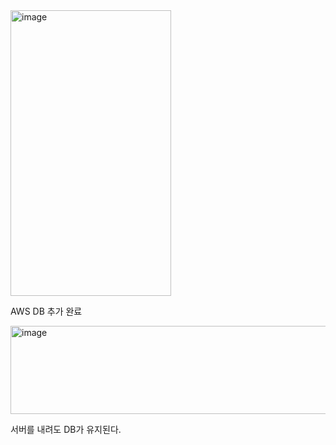 <img width="257" height="457" alt="image" src="https://github.com/user-attachments/assets/596bd861-5442-4251-bec5-f0a8fdd906f4" />

AWS DB 추가 완료

<img width="1111" height="141" alt="image" src="https://github.com/user-attachments/assets/934b994d-a7af-41eb-9f21-574932a5f3fb" />

서버를 내려도 DB가 유지된다.
